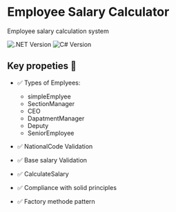# Employee Salary Calculator 


Employee salary calculation system


  ![.NET Version](https://img.shields.io/badge/.NET-8.0-blueviolet)
  ![C# Version](https://img.shields.io/badge/C%23-12.0-blueviolet)


## Key propeties 🔑

- ✅ Types of Emplyees:
    - simpleEmplyee
    - SectionManager
    - CEO
    - DapatmentManager
    - Deputy
    - SeniorEmployee

- ✅ NationalCode Validation
- ✅ Base salary Validation 
- ✅ CalculateSalary
- ✅ Compliance with solid principles
- ✅ Factory methode pattern
